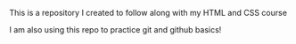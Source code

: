 This is a repository I created to follow along with my HTML and CSS course

I am also using this repo to practice git and github basics!
